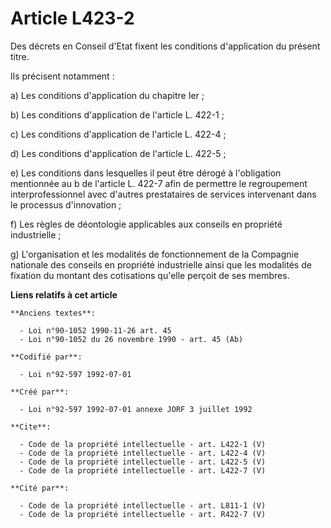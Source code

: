 # Article L423-2

Des décrets en Conseil d'Etat fixent les conditions d'application du présent titre. 

Ils précisent notamment : 

a) Les conditions d'application du chapitre Ier ; 

b) Les conditions d'application de l'article L. 422-1 ; 

c) Les conditions d'application de l'article L. 422-4 ; 

d) Les conditions d'application de l'article L. 422-5 ; 

e) Les conditions dans lesquelles il peut être dérogé à l'obligation mentionnée au b de l'article L. 422-7 afin de permettre
le regroupement interprofessionnel avec d'autres prestataires de services intervenant dans le processus d'innovation ; 

f) Les règles de déontologie applicables aux conseils en propriété industrielle ; 

g) L'organisation et les modalités de fonctionnement de la Compagnie nationale des conseils en propriété industrielle ainsi
que les modalités de fixation du montant des cotisations qu'elle perçoit de ses membres.

**Liens relatifs à cet article**

	**Anciens textes**:

	  - Loi n°90-1052 1990-11-26 art. 45
	  - Loi n°90-1052 du 26 novembre 1990 - art. 45 (Ab)

	**Codifié par**:

	  - Loi n°92-597 1992-07-01

	**Créé par**:

	  - Loi n°92-597 1992-07-01 annexe JORF 3 juillet 1992

	**Cite**:

	  - Code de la propriété intellectuelle - art. L422-1 (V)
	  - Code de la propriété intellectuelle - art. L422-4 (V)
	  - Code de la propriété intellectuelle - art. L422-5 (V)
	  - Code de la propriété intellectuelle - art. L422-7 (V)

	**Cité par**:

	  - Code de la propriété intellectuelle - art. L811-1 (V)
	  - Code de la propriété intellectuelle - art. R422-7 (V)
